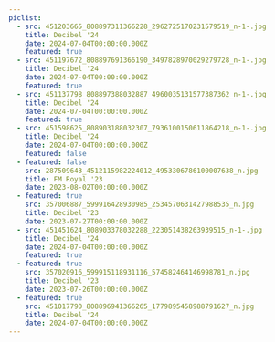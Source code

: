 ```yaml
---
piclist:
  - src: 451203665_808897311366228_2962725170231579519_n-1-.jpg
    title: Decibel '24
    date: 2024-07-04T00:00:00.000Z
    featured: true
  - src: 451197672_808897691366190_3497828970029279728_n-1-.jpg
    title: Decibel '24
    date: 2024-07-04T00:00:00.000Z
    featured: true
  - src: 451137798_808897388032887_4960035131577387362_n-1-.jpg
    title: Decibel '24
    date: 2024-07-04T00:00:00.000Z
    featured: true
  - src: 451598625_808903188032307_7936100150611864218_n-1-.jpg
    title: Decibel '24
    date: 2024-07-04T00:00:00.000Z
    featured: false
  - featured: false
    src: 287509643_4512115982224012_4953306786100007638_n.jpg
    title: FM Royal '23
    date: 2023-08-02T00:00:00.000Z
  - featured: true
    src: 357006887_599916428930985_2534570631427988535_n.jpg
    title: Decibel '23
    date: 2023-07-27T00:00:00.000Z
  - src: 451451624_808903378032288_223051438263939515_n-1-.jpg
    title: Decibel '24
    date: 2024-07-04T00:00:00.000Z
    featured: true
  - featured: true
    src: 357020916_599915118931116_574582464146998781_n.jpg
    title: Decibel '23
    date: 2023-07-26T00:00:00.000Z
  - featured: true
    src: 451017790_808896941366265_1779895458988791627_n.jpg
    title: Decibel '24
    date: 2024-07-04T00:00:00.000Z
---
```

